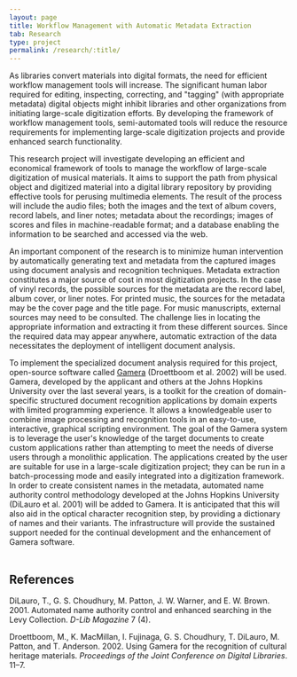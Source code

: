 ```yaml
---
layout: page
title: Workflow Management with Automatic Metadata Extraction
tab: Research
type: project
permalink: /research/:title/
---
```


As libraries convert materials into digital formats, the need for efficient workflow management tools will increase. The significant human labor required for editing, inspecting, correcting, and "tagging" (with appropriate metadata) digital objects might inhibit libraries and other organizations from initiating large-scale digitization efforts. By developing the framework of workflow management tools, semi-automated tools will reduce the resource requirements for implementing large-scale digitization projects and provide enhanced search functionality.

This research project will investigate developing an efficient and economical framework of tools to manage the workflow of large-scale digitization of musical materials. It aims to support the path from physical object and digitized material into a digital library repository by providing effective tools for perusing multimedia elements. The result of the process will include the audio files; both the images and the text of album covers, record labels, and liner notes; metadata about the recordings; images of scores and files in machine-readable format; and a database enabling the information to be searched and accessed via the web.

An important component of the research is to minimize human intervention by automatically generating text and metadata from the captured images using document analysis and recognition techniques. Metadata extraction constitutes a major source of cost in most digitization projects. In the case of vinyl records, the possible sources for the metadata are the record label, album cover, or liner notes. For printed music, the sources for the metadata may be the cover page and the title page. For music manuscripts, external sources may need to be consulted. The challenge lies in locating the appropriate information and extracting it from these different sources. Since the required data may appear anywhere, automatic extraction of the data necessitates the deployment of intelligent document analysis.

To implement the specialized document analysis required for this project, open-source software called [Gamera](http://gamera.informatik.hsnr.de/addons/ocr4gamera/index.html) (Droettboom et al. 2002) will be used. Gamera, developed by the applicant and others at the Johns Hopkins University over the last several years, is a toolkit for the creation of domain-specific structured document recognition applications by domain experts with limited programming experience. It allows a knowledgeable user to combine image processing and recognition tools in an easy-to-use, interactive, graphical scripting environment. The goal of the Gamera system is to leverage the user's knowledge of the target documents to create custom applications rather than attempting to meet the needs of diverse users through a monolithic application. The applications created by the user are suitable for use in a large-scale digitization project; they can be run in a batch-processing mode and easily integrated into a digitization framework. In order to create consistent names in the metadata, automated name authority control methodology developed at the Johns Hopkins University (DiLauro et al. 2001) will be added to Gamera. It is anticipated that this will also aid in the optical character recognition step, by providing a dictionary of names and their variants. The infrastructure will provide the sustained support needed for the continual development and the enhancement of Gamera software.  
<br>

## References

DiLauro, T., G. S. Choudhury, M. Patton, J. W. Warner, and E. W. Brown. 2001. Automated name authority control and enhanced searching in the Levy Collection. _D-Lib Magazine_ 7 (4).

Droettboom, M., K. MacMillan, I. Fujinaga, G. S. Choudhury, T. DiLauro, M. Patton, and T. Anderson. 2002. Using Gamera for the recognition of cultural heritage materials. _Proceedings of the Joint Conference on Digital Libraries_. 11–7.
